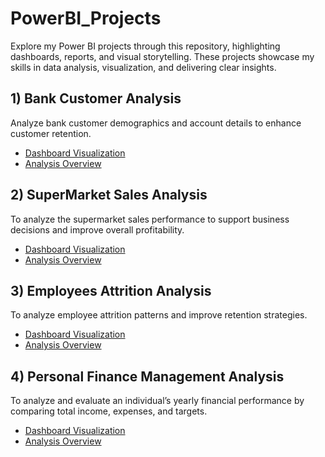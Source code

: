# PowerBI_Projects
Explore my Power BI projects through this repository, highlighting dashboards, reports, and visual storytelling. These projects showcase my skills in data analysis, visualization, and delivering clear insights.
## 1) Bank Customer Analysis
Analyze bank customer demographics and account details to enhance customer retention.
- <a href = "https://github.com/Koushik191003/PowerBI_Projects/blob/main/Bank%20Customer%20Analysis/DASHBOARD.png">Dashboard Visualization</a>
- <a href = "https://github.com/Koushik191003/PowerBI_Projects/tree/main/Bank%20Customer%20Analysis">Analysis Overview</a>
## 2) SuperMarket Sales Analysis
To analyze the supermarket sales performance to support business decisions and improve overall profitability.
- <a href = "https://github.com/Koushik191003/PowerBI_Projects/blob/main/SuperMarket%20Sales%20Analysis/DASHBOARD.png">Dashboard Visualization</a>
- <a href = "https://github.com/Koushik191003/PowerBI_Projects/tree/main/SuperMarket%20Sales%20Analysis">Analysis Overview</a>
## 3) Employees Attrition Analysis
To analyze employee attrition patterns and improve retention strategies.
- <a href = "https://github.com/Koushik191003/PowerBI_Projects/blob/main/Attrition%20Analysis/DASHBOARD.png">Dashboard Visualization</a>
- <a href = "https://github.com/Koushik191003/PowerBI_Projects/tree/main/Attrition%20Analysis">Analysis Overview</a>
## 4) Personal Finance Management Analysis
To analyze and evaluate an individual’s yearly financial performance by comparing total income, expenses, and targets.
- <a href = "https://github.com/Koushik191003/PowerBI_Projects/blob/main/Personal%20Finance%20Management%20Analysis/DASHBOARD.png">Dashboard Visualization</a>
- <a href = "https://github.com/Koushik191003/PowerBI_Projects/tree/main/Personal%20Finance%20Management%20Analysis">Analysis Overview</a>
